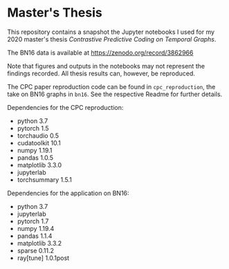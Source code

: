 # Master's Thesis

This repository contains a snapshot the Jupyter notebooks I used for my 2020 master's thesis *Contrastive Predictive Coding on Temporal Graphs*.

The BN16 data is available at https://zenodo.org/record/3862966

Note that figures and outputs in the notebooks may not represent the findings recorded.
All thesis results can, however, be reproduced.

The CPC paper reproduction code can be found in `cpc_reproduction`, the take on BN16 graphs in `bn16`. See the respective Readme for further details.

Dependencies for the CPC reproduction: 
* python 3.7 
* pytorch 1.5
* torchaudio 0.5
* cudatoolkit 10.1 
* numpy 1.19.1
* pandas 1.0.5
* matplotlib 3.3.0
* jupyterlab
* torchsummary 1.5.1

Dependencies for the application on BN16:
* python 3.7 
* jupyterlab
* pytorch 1.7
* numpy 1.19.4
* pandas 1.1.4
* matplotlib 3.3.2
* sparse 0.11.2
* ray[tune] 1.0.1post